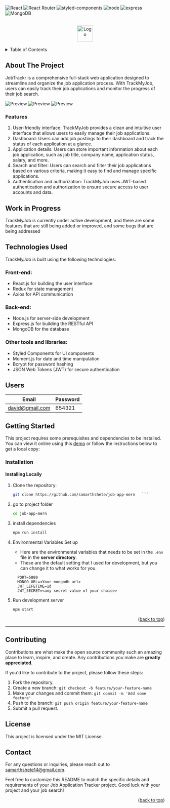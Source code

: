 <div id="top"></div>

![React](https://img.shields.io/badge/React-20232A?style=for-the-badge&logo=react&logoColor=61DAFB)
![React Router](https://img.shields.io/badge/React_Router-CA4245?style=for-the-badge&logo=react-router&logoColor=white)
![styled-components](https://img.shields.io/badge/styled--components-DB7093?style=for-the-badge&logo=styled-components&logoColor=white)
![node](https://img.shields.io/badge/Node.js-339933?style=for-the-badge&logo=nodedotjs&logoColor=white)
![express](https://img.shields.io/badge/Express.js-000000?style=for-the-badge&logo=express&logoColor=white)
![MongoDB](https://img.shields.io/badge/MongoDB-4EA94B?style=for-the-badge&logo=mongodb&logoColor=white)

<!-- PROJECT LOGO -->
<div align="center">
  <br>
  <a href="https://jobify-abdelrahman-soltan.up.railway.app/">
    <img src="./client/src/assets/images/logo-no=background.png" alt="Logo" height="50">
  </a>
  <br>
  <br>
</div>

<!-- TABLE OF CONTENTS -->
<details>
  <summary>Table of Contents</summary>
  <ol>
    <li>
      <a href="#about-the-project">About The Project</a>
      <ul>
        <li><a href="#features">Features</a></li>
        <li><a href="#work-in-progress"> Work in Progress</a></li>
        <li><a href="#technologies-used">Technologies Used</a></li>
        <li><a href="#users">Users</a></li>
      </ul>
    </li>
    <li>
      <a href="#getting-started">Getting Started</a>
      <ul>
        <li><a href="#installation">Installation</a></li>
      </ul>
    </li>
    <li><a href="#contributing">Contributing</a></li>
    <li><a href="#license">License</a></li>
    <li><a href="#contact">Contact</a></li>
  </ol>
</details>

## About The Project

JobTrackr is a comprehensive full-stack web application designed to streamline and organize the job application process. With TrackMyJob, users can easily track their job applications and monitor the progress of their job search.

![Preview](./client/src/assets/images/preview.PNG)
![Preview](./client/src/assets/images/preview2.PNG)
![Preview](./client/src/assets/images/preview3.PNG)

### Features

1. User-friendly interface: TrackMyJob provides a clean and intuitive user interface that allows users to easily manage their job applications.
2. Dashboard: Users can add job postings to their dashboard and track the status of each application at a glance.
3. Application details: Users can store important information about each job application, such as job title, company name, application status, salary, and more.
4. Search and filter: Users can search and filter their job applications based on various criteria, making it easy to find and manage specific applications.
5. Authentication and authorization: TrackMyJob uses JWT-based authentication and authorization to ensure secure access to user accounts and data.

## Work in Progress

TrackMyJob is currently under active development, and there are some features that are still being added or improved, and some bugs that are being addressed

## Technologies Used
  TrackMyJob is built using the following technologies:

### Front-end:

- React.js for building the user interface
- Redux for state management
- Axios for API communication

### Back-end:

- Node.js for server-side development
- Express.js for building the RESTful API
- MongoDB for the database

### Other tools and libraries:

- Styled Components for UI components
- Moment.js for date and time manipulation
- Bcrypt for password hashing
- JSON Web Tokens (JWT) for secure authentication

## Users

| Email              | Password |
| ------------------ | -------- |
| david@gmail.com    | 654321   |

<!-- GETTING STARTED -->

## Getting Started

This project requires some prerequisites and dependencies to be installed. You can view it online using this [demo](https://jobify-abdelrahman-soltan.up.railway.app/) or follow the instructions below to get a local copy:

### Installation

#### Installing Locally

1. Clone the repository:

   ```sh
   git clone https://github.com/samarthshete/job-app-mern   ```

2. go to project folder

   ```sh
   cd job-app-mern
   ```

3. install dependencies

   ```bash
   npm run install
   ```

4. Environmental Variables Set up

   - Here are the environmental variables that needs to be set in the `.env` file in the **server directory**.
   - These are the default setting that I used for development, but you can change it to what works for you.

   ```
     PORT=5000
     MONGO_URL=<Your mongodb url>
     JWT_LIFETIME=1d
     JWT_SECRET=<any secret value of your choice>
   ```

5. Run development server

   ```sh
   npm start
   ```
<p align="right">(<a href="#top">back to top</a>)</p>

---

<!-- CONTRIBUTING -->

## Contributing

Contributions are what make the open source community such an amazing place to learn, inspire, and create. Any contributions you make are **greatly appreciated**.

If you'd like to contribute to the project, please follow these steps:

1. Fork the repository.
2. Create a new branch: `git checkout -b feature/your-feature-name`
3. Make your changes and commit them: `git commit -m 'Add some feature'`
4. Push to the branch: `git push origin feature/your-feature-name`
5. Submit a pull request.


## License
This project is licensed under the MIT License.

## Contact
For any questions or inquiries, please reach out to samarthshete14@gmail.com.

Feel free to customize this README to match the specific details and requirements of your Job Application Tracker project. 
Good luck with your project and your job search!

<p align="right">(<a href="#top">back to top</a>)</p>
